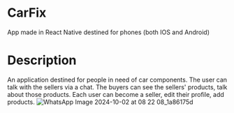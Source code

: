 # CarFix
App made in React Native destined for phones (both IOS and Android)
# Description
An application destined for people in need of car components. The user can talk with the sellers via a chat.
The buyers can see the sellers' products, talk about those products. 
Each user can become a seller, edit their profile, add products.
 
![WhatsApp Image 2024-10-02 at 08 22 08_1a86175d](https://github.com/user-attachments/assets/b6f25461-b4eb-4556-a996-240daee870b4)
